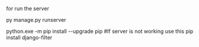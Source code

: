 for run the server



py manage.py runserver


python.exe -m pip install --upgrade pip #If server is not working use this
pip install django-filter
